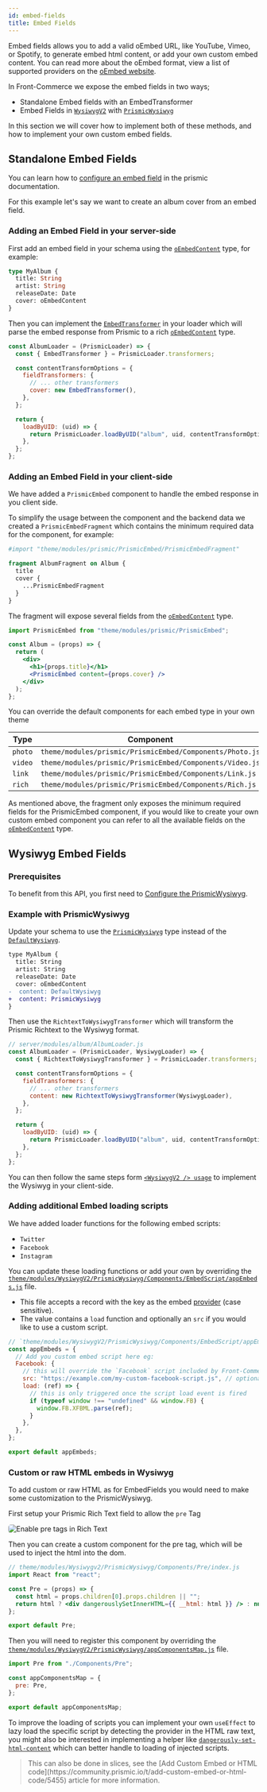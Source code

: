 ```yaml
---
id: embed-fields
title: Embed Fields
---
```


Embed fields allows you to add a valid oEmbed URL, like YouTube, Vimeo, or Spotify, to generate embed html content, or add your own custom embed content. You can read more about the oEmbed format, view a list of supported providers on the [oEmbed website](https://oembed.com/).

In Front-Commerce we expose the embed fields in two ways;

- Standalone Embed fields with an EmbedTransformer
- Embed Fields in [`WysiwygV2`](/docs/advanced/theme/wysiwyg.html#lt-WysiwygV2-gt-usage) with [`PrismicWysiwyg`](/docs/advanced/theme/wysiwyg-platform.html#PrismicWysiwyg)

In this section we will cover how to implement both of these methods, and how to implement your own custom embed fields.

## Standalone Embed Fields

You can learn how to [configure an embed field](https://prismic.io/docs/core-concepts/embed) in the prismic documentation.

For this example let's say we want to create an album cover from an embed field.

### Adding an Embed Field in your server-side

First add an embed field in your schema using the [`oEmbedContent`](https://gitlab.com/front-commerce/front-commerce-prismic/-/blob/main/prismic/server/modules/prismic/core/schema.gql) type, for example:

```graphql
type MyAlbum {
  title: String
  artist: String
  releaseDate: Date
  cover: oEmbedContent
}
```

Then you can implement the [`EmbedTransformer`](https://gitlab.com/front-commerce/front-commerce-prismic/-/blob/main/prismic/server/modules/prismic/core/loaders/transformers/Embed.js) in your loader which will parse the embed response from Prismic to a rich [`oEmbedContent`](https://gitlab.com/front-commerce/front-commerce-prismic/-/blob/main/prismic/server/modules/prismic/core/schema.gql) type.

```js
const AlbumLoader = (PrismicLoader) => {
  const { EmbedTransformer } = PrismicLoader.transformers;

  const contentTransformOptions = {
    fieldTransformers: {
      // ... other transformers
      cover: new EmbedTransformer(),
    },
  };

  return {
    loadByUID: (uid) => {
      return PrismicLoader.loadByUID("album", uid, contentTransformOptions);
    },
  };
};
```

### Adding an Embed Field in your client-side

We have added a `PrismicEmbed` component to handle the embed response in you client side.

To simplify the usage between the component and the backend data we created a `PrismicEmbedFragment` which contains the minimum required data for the component, for example:

```graphql
#import "theme/modules/prismic/PrismicEmbed/PrismicEmbedFragment"

fragment AlbumFragment on Album {
  title
  cover {
    ...PrismicEmbedFragment
  }
}
```

The fragment will expose several fields from the [`oEmbedContent`](https://gitlab.com/front-commerce/front-commerce-prismic/-/blob/main/prismic/server/modules/prismic/core/schema.gql) type.

```jsx
import PrismicEmbed from "theme/modules/prismic/PrismicEmbed";

const Album = (props) => {
  return (
    <div>
      <h1>{props.title}</h1>
      <PrismicEmbed content={props.cover} />
    </div>
  );
};
```

You can override the default components for each embed type in your own theme

| Type    | Component                                                |
| ------- | -------------------------------------------------------- |
| `photo` | `theme/modules/prismic/PrismicEmbed/Components/Photo.js` |
| `video` | `theme/modules/prismic/PrismicEmbed/Components/Video.js` |
| `link`  | `theme/modules/prismic/PrismicEmbed/Components/Link.js`  |
| `rich`  | `theme/modules/prismic/PrismicEmbed/Components/Rich.js`  |

As mentioned above, the fragment only exposes the minimum required fields for the PrismicEmbed component, if you would like to create your own custom embed component you can refer to all the available fields on the [`oEmbedContent`](https://gitlab.com/front-commerce/front-commerce-prismic/-/blob/main/prismic/server/modules/prismic/core/schema.gql) type.

## Wysiwyg Embed Fields

### Prerequisites

To benefit from this API, you first need to [Configure the PrismicWysiwyg](/docs/prismic/installation.html#Optional-Configure-the-PrismicWysiwyg).

### Example with PrismicWysiwyg

Update your schema to use the [`PrismicWysiwyg`](/docs/advanced/theme/wysiwyg-platform.html#PrismicWysiwyg) type instead of the [`DefaultWysiwyg`](/docs/advanced/theme/wysiwyg-platform.html#DefaultWysiwyg).

```diff
type MyAlbum {
  title: String
  artist: String
  releaseDate: Date
  cover: oEmbedContent
-  content: DefaultWysiwyg
+  content: PrismicWysiwyg
}
```

Then use the `RichtextToWysiwygTransformer` which will transform the Prismic Richtext to the Wysiwyg format.

```js
// server/modules/album/AlbumLoader.js
const AlbumLoader = (PrismicLoader, WysiwygLoader) => {
  const { RichtextToWysiwygTransformer } = PrismicLoader.transformers;

  const contentTransformOptions = {
    fieldTransformers: {
      // ... other transformers
      content: new RichtextToWysiwygTransformer(WysiwygLoader),
    },
  };

  return {
    loadByUID: (uid) => {
      return PrismicLoader.loadByUID("album", uid, contentTransformOptions);
    },
  };
};
```

You can then follow the same steps form [`<WysiwygV2 /> usage`](/docs/advanced/theme/wysiwyg.html#lt-WysiwygV2-gt-usage) to implement the Wysiwyg in your client-side.

### Adding additional Embed loading scripts

We have added loader functions for the following embed scripts:

- `Twitter`
- `Facebook`
- `Instagram`

You can update these loading functions or add your own by overriding the [`theme/modules/WysiwygV2/PrismicWysiwyg/Components/EmbedScript/appEmbeds.js`](https://gitlab.com/front-commerce/front-commerce-prismic/-/blob/main/prismic/web/theme/modules/WysiwygV2/PrismicWysiwyg/Components/EmbedScript/appEmbeds.js) file.

- This file accepts a record with the key as the embed [provider](https://oembed.com/providers.json) (case sensitive).
- The value contains a `load` function and optionally an `src` if you would like to use a custom script.

```js
// `theme/modules/WysiwygV2/PrismicWysiwyg/Components/EmbedScript/appEmbeds.js`
const appEmbeds = {
  // Add you custom embed script here eg:
  Facebook: {
    // this will override the `Facebook` script included by Front-Commerce
    src: "https://example.com/my-custom-facebook-script.js", // optional src (it's not recommended to change this)
    load: (ref) => {
      // this is only triggered once the script load event is fired
      if (typeof window !== "undefined" && window.FB) {
        window.FB.XFBML.parse(ref);
      }
    },
  },
};

export default appEmbeds;
```

### Custom or raw HTML embeds in Wysiwyg

To add custom or raw HTML as for EmbedFields you would need to make some customization to the PrismicWysiwyg.

First setup your Prismic Rich Text field to allow the `pre` Tag

<div style="text-align:left;">
  <img src="./assets/embed-fields/rich-text-pre-tags.png" alt="Enable pre tags in Rich Text" style="border-radius:5px;">
</div>

Then you can create a custom component for the pre tag, which will be used to inject the html into the dom.

```jsx
// theme/modules/Wysiwygv2/PrismicWysiwyg/Components/Pre/index.js
import React from "react";

const Pre = (props) => {
  const html = props.children[0].props.children || "";
  return html ? <div dangerouslySetInnerHTML={{ __html: html }} /> : null;
};

export default Pre;
```

Then you will need to register this component by overriding the [`theme/modules/WysiwygV2/PrismicWysiwyg/appComponentsMap.js`](https://gitlab.com/front-commerce/front-commerce-prismic/-/blob/main/prismic/web/theme/modules/WysiwygV2/PrismicWysiwyg/appComponentsMap.js) file.

```js
import Pre from "./Components/Pre";

const appComponentsMap = {
  pre: Pre,
};

export default appComponentsMap;
```

To improve the loading of scripts you can implement your own `useEffect` to lazy load the specific script by detecting the provider in the HTML raw text, you might also be interested in implementing a helper like [`dangerously-set-html-content`](https://github.com/christo-pr/dangerously-set-html-content) which can better handle to loading of injected scripts.

<blockquote class="tip">
This can also be done in slices, see the [Add Custom Embed or HTML code](https://community.prismic.io/t/add-custom-embed-or-html-code/5455) article for more information.
</blockquote>
